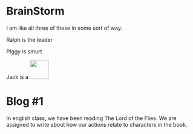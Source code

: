 BrainStorm
==

I am like all three of these in some sort of way.

Ralph is the leader 

PIggy is smurt 

Jack is a <img src="https://www.tbray.org/ongoing/When/200x/2005/05/01/Hammer_sickle_clean.png" width="50px"></img>

Blog #1
==
In english class, we have been reading The Lord of the Flies.  We are assigned to write about how our actions relate to characters in the book.
